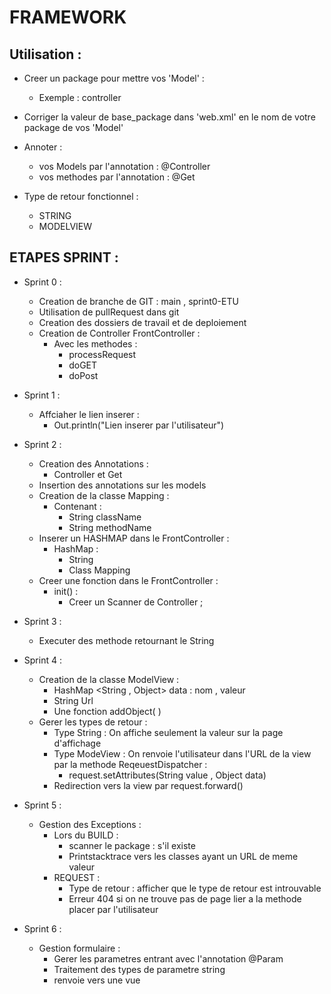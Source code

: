 # FRAMEWORK

## Utilisation : 
- Creer un package pour mettre vos 'Model' : 
    - Exemple : controller 

- Corriger la valeur de base_package dans  'web.xml' en le nom de votre package de vos 'Model' 

- Annoter : 
    - vos Models par l'annotation :  @Controller 
    - vos methodes par l'annotation : @Get 

- Type de retour fonctionnel : 
    - STRING 
    - MODELVIEW 

## ETAPES SPRINT : 
- Sprint 0 : 
    - Creation de branche de GIT : main , sprint0-ETU 
    - Utilisation de pullRequest dans git
    - Creation des dossiers de travail et de deploiement 
    - Creation de Controller FrontController : 
        - Avec les methodes : 
            - processRequest 
            - doGET 
            - doPost 
- Sprint 1 : 
    - Affciaher le lien inserer : 
        - Out.println("Lien inserer par l'utilisateur")

- Sprint 2 : 
    - Creation des  Annotations :
        - Controller et Get 
    - Insertion des annotations sur les models 
    - Creation de la classe Mapping : 
        - Contenant : 
            - String className 
            - String methodName 
    - Inserer un HASHMAP dans le FrontController : 
        - HashMap : 
            - String 
            - Class Mapping 
    - Creer une fonction dans le FrontController : 
        - init() : 
            - Creer un Scanner de Controller ; 
        
- Sprint 3 : 
    - Executer des methode retournant le String 
- Sprint 4 : 
    - Creation de la classe ModelView : 
        - HashMap <String , Object> data   : nom , valeur 
        - String Url 
        - Une fonction addObject( )
    - Gerer les types de retour :
        - Type String : On affiche seulement la valeur sur la page d'affichage 
        - Type ModeView : On renvoie l'utilisateur dans l'URL de la view par la methode ReqeuestDispatcher : 
            - request.setAttributes(String value , Object data) 
        - Redirection vers la view par request.forward()

- Sprint 5 : 
    - Gestion des Exceptions : 
        - Lors du BUILD : 
            - scanner le package : s'il existe 
            - Printstacktrace vers les classes ayant un URL de meme valeur 
        - REQUEST :
            - Type de retour : afficher que le type de retour est introuvable 
            - Erreur 404 si on ne trouve pas de page lier a la methode placer par l'utilisateur 
    
- Sprint 6 : 
    - Gestion formulaire : 
        - Gerer les parametres entrant avec l'annotation @Param 
        - Traitement des types de parametre string 
        - renvoie vers une vue 